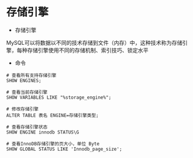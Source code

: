 # 存储引擎



* 存储引擎

MySQL可以将数据以不同的技术存储到文件（内存）中，这种技术称为存储引擎，每种存储引擎使用不同的存储机制、索引技巧、锁定水平



* 命令

```mysql
# 查看所有支持存储引擎
SHOW ENGINES;

# 查看当前存储引擎
SHOW VARIABLES LIKE "%storage_engine%";

# 修改存储引擎
ALTER TABLE 表名 ENGINE=存储引擎类型;
```

 
```mysql
# 查看存储引擎状态
SHOW ENGINE innodb STATUS\G

# 查看InnoDB存储引擎的页大小，单位 Byte
SHOW GLOBAL STATUS LIKE 'Innodb_page_size';
```
